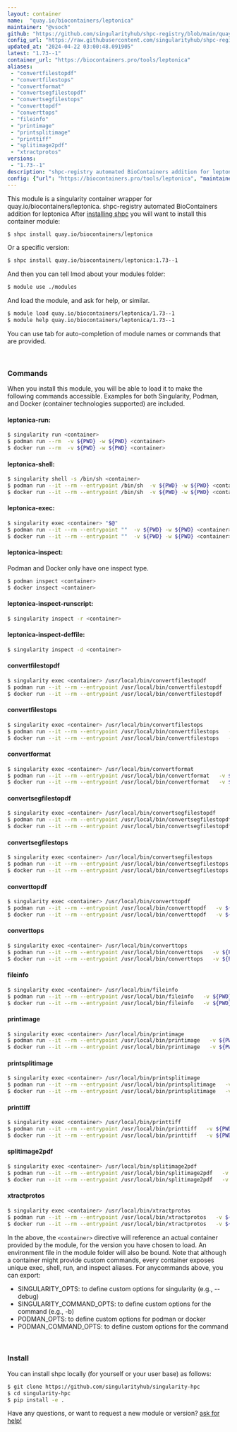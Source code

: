 ```yaml
---
layout: container
name:  "quay.io/biocontainers/leptonica"
maintainer: "@vsoch"
github: "https://github.com/singularityhub/shpc-registry/blob/main/quay.io/biocontainers/leptonica/container.yaml"
config_url: "https://raw.githubusercontent.com/singularityhub/shpc-registry/main/quay.io/biocontainers/leptonica/container.yaml"
updated_at: "2024-04-22 03:00:48.091905"
latest: "1.73--1"
container_url: "https://biocontainers.pro/tools/leptonica"
aliases:
 - "convertfilestopdf"
 - "convertfilestops"
 - "convertformat"
 - "convertsegfilestopdf"
 - "convertsegfilestops"
 - "converttopdf"
 - "converttops"
 - "fileinfo"
 - "printimage"
 - "printsplitimage"
 - "printtiff"
 - "splitimage2pdf"
 - "xtractprotos"
versions:
 - "1.73--1"
description: "shpc-registry automated BioContainers addition for leptonica"
config: {"url": "https://biocontainers.pro/tools/leptonica", "maintainer": "@vsoch", "description": "shpc-registry automated BioContainers addition for leptonica", "latest": {"1.73--1": "sha256:693619a9cefd6fc87876f80627e29a14fa05f0e35f3b6912aeac3287f8899dc9"}, "tags": {"1.73--1": "sha256:693619a9cefd6fc87876f80627e29a14fa05f0e35f3b6912aeac3287f8899dc9"}, "docker": "quay.io/biocontainers/leptonica", "aliases": {"convertfilestopdf": "/usr/local/bin/convertfilestopdf", "convertfilestops": "/usr/local/bin/convertfilestops", "convertformat": "/usr/local/bin/convertformat", "convertsegfilestopdf": "/usr/local/bin/convertsegfilestopdf", "convertsegfilestops": "/usr/local/bin/convertsegfilestops", "converttopdf": "/usr/local/bin/converttopdf", "converttops": "/usr/local/bin/converttops", "fileinfo": "/usr/local/bin/fileinfo", "printimage": "/usr/local/bin/printimage", "printsplitimage": "/usr/local/bin/printsplitimage", "printtiff": "/usr/local/bin/printtiff", "splitimage2pdf": "/usr/local/bin/splitimage2pdf", "xtractprotos": "/usr/local/bin/xtractprotos"}}
---
```


This module is a singularity container wrapper for quay.io/biocontainers/leptonica.
shpc-registry automated BioContainers addition for leptonica
After [installing shpc](#install) you will want to install this container module:


```bash
$ shpc install quay.io/biocontainers/leptonica
```

Or a specific version:

```bash
$ shpc install quay.io/biocontainers/leptonica:1.73--1
```

And then you can tell lmod about your modules folder:

```bash
$ module use ./modules
```

And load the module, and ask for help, or similar.

```bash
$ module load quay.io/biocontainers/leptonica/1.73--1
$ module help quay.io/biocontainers/leptonica/1.73--1
```

You can use tab for auto-completion of module names or commands that are provided.

<br>

### Commands

When you install this module, you will be able to load it to make the following commands accessible.
Examples for both Singularity, Podman, and Docker (container technologies supported) are included.

#### leptonica-run:

```bash
$ singularity run <container>
$ podman run --rm  -v ${PWD} -w ${PWD} <container>
$ docker run --rm  -v ${PWD} -w ${PWD} <container>
```

#### leptonica-shell:

```bash
$ singularity shell -s /bin/sh <container>
$ podman run --it --rm --entrypoint /bin/sh  -v ${PWD} -w ${PWD} <container>
$ docker run --it --rm --entrypoint /bin/sh  -v ${PWD} -w ${PWD} <container>
```

#### leptonica-exec:

```bash
$ singularity exec <container> "$@"
$ podman run --it --rm --entrypoint ""  -v ${PWD} -w ${PWD} <container> "$@"
$ docker run --it --rm --entrypoint ""  -v ${PWD} -w ${PWD} <container> "$@"
```

#### leptonica-inspect:

Podman and Docker only have one inspect type.

```bash
$ podman inspect <container>
$ docker inspect <container>
```

#### leptonica-inspect-runscript:

```bash
$ singularity inspect -r <container>
```

#### leptonica-inspect-deffile:

```bash
$ singularity inspect -d <container>
```


#### convertfilestopdf

```bash
$ singularity exec <container> /usr/local/bin/convertfilestopdf
$ podman run --it --rm --entrypoint /usr/local/bin/convertfilestopdf   -v ${PWD} -w ${PWD} <container> -c " $@"
$ docker run --it --rm --entrypoint /usr/local/bin/convertfilestopdf   -v ${PWD} -w ${PWD} <container> -c " $@"
```


#### convertfilestops

```bash
$ singularity exec <container> /usr/local/bin/convertfilestops
$ podman run --it --rm --entrypoint /usr/local/bin/convertfilestops   -v ${PWD} -w ${PWD} <container> -c " $@"
$ docker run --it --rm --entrypoint /usr/local/bin/convertfilestops   -v ${PWD} -w ${PWD} <container> -c " $@"
```


#### convertformat

```bash
$ singularity exec <container> /usr/local/bin/convertformat
$ podman run --it --rm --entrypoint /usr/local/bin/convertformat   -v ${PWD} -w ${PWD} <container> -c " $@"
$ docker run --it --rm --entrypoint /usr/local/bin/convertformat   -v ${PWD} -w ${PWD} <container> -c " $@"
```


#### convertsegfilestopdf

```bash
$ singularity exec <container> /usr/local/bin/convertsegfilestopdf
$ podman run --it --rm --entrypoint /usr/local/bin/convertsegfilestopdf   -v ${PWD} -w ${PWD} <container> -c " $@"
$ docker run --it --rm --entrypoint /usr/local/bin/convertsegfilestopdf   -v ${PWD} -w ${PWD} <container> -c " $@"
```


#### convertsegfilestops

```bash
$ singularity exec <container> /usr/local/bin/convertsegfilestops
$ podman run --it --rm --entrypoint /usr/local/bin/convertsegfilestops   -v ${PWD} -w ${PWD} <container> -c " $@"
$ docker run --it --rm --entrypoint /usr/local/bin/convertsegfilestops   -v ${PWD} -w ${PWD} <container> -c " $@"
```


#### converttopdf

```bash
$ singularity exec <container> /usr/local/bin/converttopdf
$ podman run --it --rm --entrypoint /usr/local/bin/converttopdf   -v ${PWD} -w ${PWD} <container> -c " $@"
$ docker run --it --rm --entrypoint /usr/local/bin/converttopdf   -v ${PWD} -w ${PWD} <container> -c " $@"
```


#### converttops

```bash
$ singularity exec <container> /usr/local/bin/converttops
$ podman run --it --rm --entrypoint /usr/local/bin/converttops   -v ${PWD} -w ${PWD} <container> -c " $@"
$ docker run --it --rm --entrypoint /usr/local/bin/converttops   -v ${PWD} -w ${PWD} <container> -c " $@"
```


#### fileinfo

```bash
$ singularity exec <container> /usr/local/bin/fileinfo
$ podman run --it --rm --entrypoint /usr/local/bin/fileinfo   -v ${PWD} -w ${PWD} <container> -c " $@"
$ docker run --it --rm --entrypoint /usr/local/bin/fileinfo   -v ${PWD} -w ${PWD} <container> -c " $@"
```


#### printimage

```bash
$ singularity exec <container> /usr/local/bin/printimage
$ podman run --it --rm --entrypoint /usr/local/bin/printimage   -v ${PWD} -w ${PWD} <container> -c " $@"
$ docker run --it --rm --entrypoint /usr/local/bin/printimage   -v ${PWD} -w ${PWD} <container> -c " $@"
```


#### printsplitimage

```bash
$ singularity exec <container> /usr/local/bin/printsplitimage
$ podman run --it --rm --entrypoint /usr/local/bin/printsplitimage   -v ${PWD} -w ${PWD} <container> -c " $@"
$ docker run --it --rm --entrypoint /usr/local/bin/printsplitimage   -v ${PWD} -w ${PWD} <container> -c " $@"
```


#### printtiff

```bash
$ singularity exec <container> /usr/local/bin/printtiff
$ podman run --it --rm --entrypoint /usr/local/bin/printtiff   -v ${PWD} -w ${PWD} <container> -c " $@"
$ docker run --it --rm --entrypoint /usr/local/bin/printtiff   -v ${PWD} -w ${PWD} <container> -c " $@"
```


#### splitimage2pdf

```bash
$ singularity exec <container> /usr/local/bin/splitimage2pdf
$ podman run --it --rm --entrypoint /usr/local/bin/splitimage2pdf   -v ${PWD} -w ${PWD} <container> -c " $@"
$ docker run --it --rm --entrypoint /usr/local/bin/splitimage2pdf   -v ${PWD} -w ${PWD} <container> -c " $@"
```


#### xtractprotos

```bash
$ singularity exec <container> /usr/local/bin/xtractprotos
$ podman run --it --rm --entrypoint /usr/local/bin/xtractprotos   -v ${PWD} -w ${PWD} <container> -c " $@"
$ docker run --it --rm --entrypoint /usr/local/bin/xtractprotos   -v ${PWD} -w ${PWD} <container> -c " $@"
```



In the above, the `<container>` directive will reference an actual container provided
by the module, for the version you have chosen to load. An environment file in the
module folder will also be bound. Note that although a container
might provide custom commands, every container exposes unique exec, shell, run, and
inspect aliases. For anycommands above, you can export:

 - SINGULARITY_OPTS: to define custom options for singularity (e.g., --debug)
 - SINGULARITY_COMMAND_OPTS: to define custom options for the command (e.g., -b)
 - PODMAN_OPTS: to define custom options for podman or docker
 - PODMAN_COMMAND_OPTS: to define custom options for the command

<br>

### Install

You can install shpc locally (for yourself or your user base) as follows:

```bash
$ git clone https://github.com/singularityhub/singularity-hpc
$ cd singularity-hpc
$ pip install -e .
```

Have any questions, or want to request a new module or version? [ask for help!](https://github.com/singularityhub/singularity-hpc/issues)